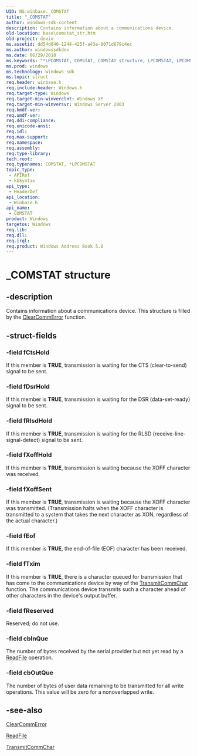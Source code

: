 ```yaml
---
UID: NS:winbase._COMSTAT
title: "_COMSTAT"
author: windows-sdk-content
description: Contains information about a communications device.
old-location: base\comstat_str.htm
old-project: devio
ms.assetid: dd54d040-1244-425f-a43e-9071d679c4ec
ms.author: windowssdkdev
ms.date: 06/29/2018
ms.keywords: "*LPCOMSTAT, COMSTAT, COMSTAT structure, LPCOMSTAT, LPCOMSTAT structure pointer, _COMSTAT, _win32_comstat_str, base.comstat_str, winbase/COMSTAT, winbase/LPCOMSTAT"
ms.prod: windows
ms.technology: windows-sdk
ms.topic: struct
req.header: winbase.h
req.include-header: Windows.h
req.target-type: Windows
req.target-min-winverclnt: Windows XP
req.target-min-winversvr: Windows Server 2003
req.kmdf-ver: 
req.umdf-ver: 
req.ddi-compliance: 
req.unicode-ansi: 
req.idl: 
req.max-support: 
req.namespace: 
req.assembly: 
req.type-library: 
tech.root: 
req.typenames: COMSTAT, *LPCOMSTAT
topic_type:
 - APIRef
 - kbSyntax
api_type:
 - HeaderDef
api_location:
 - Winbase.h
api_name:
 - COMSTAT
product: Windows
targetos: Windows
req.lib: 
req.dll: 
req.irql: 
req.product: Windows Address Book 5.0
---
```


# _COMSTAT structure


## -description


Contains information about a communications device. This structure is filled by the 
<a href="https://msdn.microsoft.com/9cc52104-aa5e-4baa-86f1-8c6dcdd661ef">ClearCommError</a> function.


## -struct-fields




### -field fCtsHold

If this member is <b>TRUE</b>, transmission is waiting for the CTS (clear-to-send) signal to be sent.


### -field fDsrHold

If this member is <b>TRUE</b>, transmission is waiting for the DSR (data-set-ready) signal to be sent.


### -field fRlsdHold

If this member is <b>TRUE</b>, transmission is waiting for the RLSD (receive-line-signal-detect) signal to be sent.


### -field fXoffHold

If this member is <b>TRUE</b>, transmission is waiting because the XOFF character was received.


### -field fXoffSent

If this member is <b>TRUE</b>, transmission is waiting because the XOFF character was transmitted. (Transmission halts when the XOFF character is transmitted to a system that takes the next character as XON, regardless of the actual character.)


### -field fEof

If this member is <b>TRUE</b>, the end-of-file (EOF) character has been received.


### -field fTxim

If this member is <b>TRUE</b>, there is a character queued for transmission that has come to the communications device by way of the 
<a href="https://msdn.microsoft.com/599c3d04-6cd3-41ac-88a8-752f4b83d46b">TransmitCommChar</a> function. The communications device transmits such a character ahead of other characters in the device's output buffer.


### -field fReserved

Reserved; do not use.


### -field cbInQue

The number of bytes received by the serial provider but not yet read by a 
<a href="base.readfile">ReadFile</a> operation.


### -field cbOutQue

The number of bytes of user data remaining to be transmitted for all write operations. This value will be zero for a nonoverlapped write.


## -see-also




<a href="https://msdn.microsoft.com/9cc52104-aa5e-4baa-86f1-8c6dcdd661ef">ClearCommError</a>



<a href="base.readfile">ReadFile</a>



<a href="https://msdn.microsoft.com/599c3d04-6cd3-41ac-88a8-752f4b83d46b">TransmitCommChar</a>
 

 


